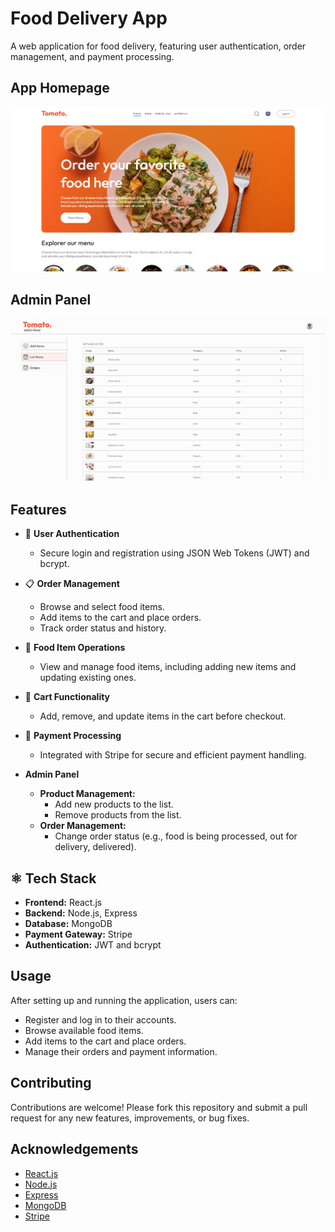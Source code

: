 # Food Delivery App

A web application for food delivery, featuring user authentication, order management, and payment processing.

## App Homepage

![App Screenshot](https://github.com/FarisDnial/Food-del/blob/3c58218e699aba9f04ae239fa3ee10c2f18afbc4/foodDel-homepage.jpg)

## Admin Panel

![App Screenshot](https://github.com/FarisDnial/Food-del/blob/3c58218e699aba9f04ae239fa3ee10c2f18afbc4/foodDel-%20adminPanel.jpg)

## Features

- 🔐 **User Authentication**
  - Secure login and registration using JSON Web Tokens (JWT) and bcrypt.
  
- 📋 **Order Management**
  - Browse and select food items.
  - Add items to the cart and place orders.
  - Track order status and history.

- 🍲 **Food Item Operations**
  - View and manage food items, including adding new items and updating existing ones.

- 🛒 **Cart Functionality**
  - Add, remove, and update items in the cart before checkout.

- 🧾 **Payment Processing**
  - Integrated with Stripe for secure and efficient payment handling.

- **Admin Panel**
  - **Product Management:**
    - Add new products to the list.
    - Remove products from the list.
  - **Order Management:**
    - Change order status (e.g., food is being processed, out for delivery, delivered).

## ⚛️ Tech Stack

- **Frontend:** React.js
- **Backend:** Node.js, Express
- **Database:** MongoDB
- **Payment Gateway:** Stripe
- **Authentication:** JWT and bcrypt

## Usage

After setting up and running the application, users can:

- Register and log in to their accounts.
- Browse available food items.
- Add items to the cart and place orders.
- Manage their orders and payment information.

## Contributing

Contributions are welcome! Please fork this repository and submit a pull request for any new features, improvements, or bug fixes.

## Acknowledgements

- [React.js](https://reactjs.org/)
- [Node.js](https://nodejs.org/)
- [Express](https://expressjs.com/)
- [MongoDB](https://www.mongodb.com/)
- [Stripe](https://stripe.com/)

